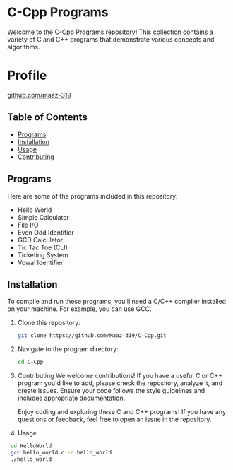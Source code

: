 # C-Cpp Programs

Welcome to the C-Cpp Programs repository! This collection contains a variety of C and C++ programs that demonstrate various concepts and algorithms.


# Profile
[github.com/maaz-319](https://github.com/Maaz-319/)


## Table of Contents

- [Programs](#programs)
- [Installation](#installation)
- [Usage](#usage)
- [Contributing](#contributing)

## Programs

Here are some of the programs included in this repository:

- Hello World
- Simple Calculator
- File I/O
- Even Odd Identifier
- GCD Calculator
- Tic Tac Toe (CLI)
- Ticketing System
- Vowal Identifier

## Installation

To compile and run these programs, you'll need a C/C++ compiler installed on your machine. For example, you can use GCC.

1. Clone this repository:
   ```bash
   git clone https://github.com/Maaz-319/C-Cpp.git
2. Navigate to the program directory:
   ```bash
   cd C-Cpp
3. Contributing
   We welcome contributions! If you have a useful C or C++ program you'd like to add, please check the repository, analyze it, and create issues. Ensure your code follows the style         guidelines and includes appropriate documentation.
   
   Enjoy coding and exploring these C and C++ programs! If you have any questions or feedback, feel free to open an issue in the repository.
4. Usage
  ```bash
   cd HelloWorld
   gcc hello_world.c -o hello_world
   ./hello_world
